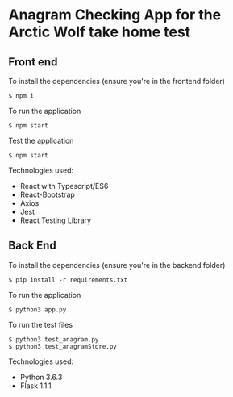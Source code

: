 # Anagram Checking App for the Arctic Wolf take home test

## Front end

To install the dependencies (ensure you're in the frontend folder)
```
$ npm i
```

To run the application
```
$ npm start
```
Test the application
```
$ npm start
```

Technologies used: 
 * React with Typescript/ES6
 * React-Bootstrap
 * Axios
 * Jest
 * React Testing Library

## Back End

To install the dependencies (ensure you're in the backend folder)
```
$ pip install -r requirements.txt
```

To run the application
```
$ python3 app.py
```

To run the test files
```
$ python3 test_anagram.py
$ python3 test_anagramStore.py
```
Technologies used: 
 * Python 3.6.3
 * Flask 1.1.1
